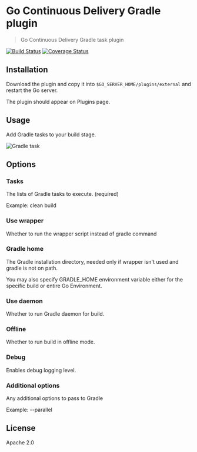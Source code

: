 # Go Continuous Delivery Gradle plugin

> Go Continuous Delivery Gradle task plugin

[![Build Status](https://travis-ci.org/jmnarloch/gocd-gradle-plugin.svg)](https://travis-ci.org/jmnarloch/gocd-gradle-plugin)
[![Coverage Status](https://coveralls.io/repos/jmnarloch/gocd-gradle-plugin/badge.svg?branch=master&service=github)](https://coveralls.io/github/jmnarloch/gocd-gradle-plugin?branch=master)

## Installation

Download the plugin and copy it into `$GO_SERVER_HOME/plugins/external` and restart the Go server.

The plugin should appear on Plugins page.

## Usage

Add Gradle tasks to your build stage.

![Gradle task](screen.png)

## Options

### Tasks

The lists of Gradle tasks to execute. (required)

Example: clean build

### Use wrapper

Whether to run the wrapper script instead of gradle command

### Gradle home

The Gradle installation directory, needed only if wrapper isn't used and gradle is not on path.

You may also specify GRADLE_HOME environment variable either for the specific build or entire Go Environment.

### Use daemon

Whether to run Gradle daemon for build.

### Offline

Whether to run build in offline mode.

### Debug

Enables debug logging level.

### Additional options

Any additional options to pass to Gradle

Example: --parallel

## License

Apache 2.0